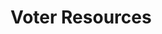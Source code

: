 # Voter Resources

<style>
.theme-default-content:not(.custom){
    max-width:1280px;
}
.resourceCard{
    flex-basis:30%; margin-bottom:1rem
}
</style>
<div style="display:flex; flex-direction:row; flex-wrap:wrap; justify-content:space-evenly; align-content:space-around">
<ResourceCard
    class="resourceCard"
    headerColor="#001D9D"
    title="Cronología del Fondo"
    subtitle="Una línea de tiempo sobre el ciclo de vida de los fondos."
    url="/es/funds/"
    target="_self"
    linkText="Ir a la Página"
    text="Una línea de tiempo sobre el ciclo de vida de los Fondos." />

<ResourceCard
    class="resourceCard"
    headerColor="#0088CC"
    title="Guía de Votación"
    subtitle="Oficial - Proyecto Catalyst (Fondo 3)"
    url="/es/voters/fund3.html"
    target="_self"
    linkText="Ir a la Página"
    text="Información para votar en el Proyecto Catalyst." />

<ResourceCard
    class="resourceCard"
    headerColor="#001D9D"
    title="Análisis de los resultados de las votaciones."
    subtitle="Fondo 2"
    url="https://docs.google.com/spreadsheets/d/1rNRrF6jeKjKb2wTZXBZIvyi7mfCqYTNDbTlyjgbsuU0/edit#gid=449885406"
    linkText="Ir a la Página"
    text="Fondo 2 - Resultados de Votos Alternativos - por Daniel Ribar." />

<ResourceCard
    class="resourceCard"
    headerColor="#001D9D"
    title="Voter Rewards"
    subtitle="Oficial - Proyecto Catalyst (Fondo 3)"
    url="https://docs.google.com/document/d/1Z2qLzGbLQxLgfDKqnTZFTL3IM28V8uUykptng0p5jbE/edit"
    linkText="Ir a la Página"
    text="¿Cuánto recibiré de recompensa en las votaciones al final del Fondo 3?" />

<ResourceCard
    class="resourceCard"
    headerColor="#0088CC"
    title="Guía de registro para votar en el Proyecto Catalyst"
    subtitle="Oficial"
    url="https://drive.google.com/file/d/1-n1IIvGf10_46uhgwMU_sMLoJYsVK8yx/view"
    linkText="Ir a la Página"
    text="El sistema de votación del Proyecto Catalyst es un componente vital de Voltaire y de la gobernanza en la cadena para el ecosistema de Cardano. El Proyecto Catalyst emplea IdeaScale como plataforma de innovación colaborativa, haciendo posible que los titulares de ada dirijan el desarrollo y entreguen fondos a los proyectos emergentes." />

<ResourceCard
    class="resourceCard"
    headerColor="#0088CC"
    title="Votaciones de Expertos"
    subtitle="Contenido comunitario"
    url="https://docs.google.com/spreadsheets/d/1f3n-3X98WYuXBdPhBW5EmOapaChfUjAWOYgqhuOGfLw/edit#gid=1511145570"
    linkText="Ir a la Página"
    text="Mi análisis del Fondo 2" />

</div>
